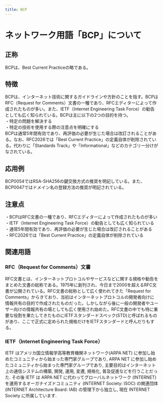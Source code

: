 ```yaml
---
title: BCP
---
```


# ネットワーク用語「BCP」について
## 正称
BCPは、Best Current Practiceの略である。

## 特徴
BCPは、インターネット技術に関するガイドラインや方針のことを指す。BCPはRFC（Request for Comments）文書の一種であり、RFCエディターによって作成されたものが多い。また、IETF（Internet Engineering Task Force）の勧告としても広く知られている。BCPは主に以下の2つの目的を持つ。  
・特定の問題を解決する  
・特定の技術を使用する際の注意点を明確にする  
BCPは通常5年間有効であり、再評価の必要が生じた場合は改訂されることがある。なお、RFC2026では「Best Current Practice」の定義自体が削除されている。代わりに「Standards Track」や「Informational」などのカテゴリー分けがなされている。  

## 応用例
BCP0054ではRSA-SHA256の鍵交換方式の推奨を明記している。また、BCP0047ではドメイン名の登録方法の推奨が明記されている。  

## 注意点
・BCPはRFC文書の一種であり、RFCエディターによって作成されたものが多い  
・IETF（Internet Engineering Task Force）の勧告としても広く知られている  
・通常5年間有効であり、再評価の必要が生じた場合は改訂されることがある  
・RFC2026では「Best Current Practice」の定義自体が削除されている  

  ## 関連用語 

  ### RFC（Request for Comments）文書  

  RFC文書とは、インターネットプロトコルやサービスなどに関する規格や勧告をまとめた文書の総称である。1975年に創刊され、今日まで2000を超えるRFC文書が公開されている。RFC文書の総称として広く使われてきた「Request for Comments」からきており、当初はインターネットプロトコルの開発者向けに情報共有の目的で作成されたものだった。しかしながら後に一般の開発者やユーザー向けの情報共有の場としても広く使用され始めた。RFC文書の中でも特に重要な役割を果たしてきたものにIETFスタンダードスペック(STD)と呼ばれるものがあり、ここで正式に定められた規格だけをIETFスタンダードと呼んだりもする。

  ### IETF（Internet Engineering Task Force）  

  IETF はアメリカ国立情報学高等教育機関ネットワーク(ARPA NET) に参加し始めたコミュニティから始まった専門家グループであり, ARPA NET に参加し始めたコミュニティから始まった専門家グループであり, 主要目的はインターネット上の通信システムの構築, 開発, 運用, 変遷, 規格化, 普及促進などを行うことだった. その後 IETF は ARPA NET に代わってグローバルネットワーク (INTERNET) を運用するオーガナイズドコミュニティ (INTERNET Society: ISOC) の関連団体 (INTERNET Architecture Board: IAB) の管理下から独立し, 現在 INTERNET Society に所属しています.